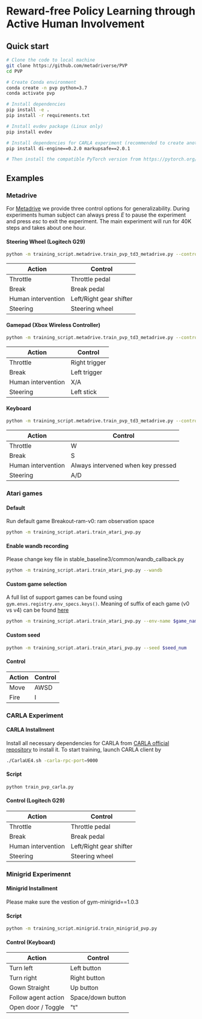 # Reward-free Policy Learning through Active Human Involvement

[//]: # (Reward-free Policy Learning through Active Human Involvement)

## Quick start

```bash
# Clone the code to local machine
git clone https://github.com/metadriverse/PVP
cd PVP

# Create Conda environment
conda create -n pvp python=3.7
conda activate pvp

# Install dependencies
pip install -e .
pip install -r requirements.txt 

# Install evdev package (Linux only)
pip install evdev

# Install dependencies for CARLA experiment (recommended to create another conda environment)
pip install di-engine==0.2.0 markupsafe==2.0.1

# Then install the compatible PyTorch version from https://pytorch.org/
```



## Examples
### Metadrive
For [Metadrive](https://github.com/metadriverse/metadrive) we provide three control options for generalizability. During experiments human subject can always press *E* to pause the experiment and press *esc* to exit the experiment. The main experiment will run for 40K steps and takes about one hour.
#### Steering Wheel (Logitech G29)
```bash
python -m training_script.metadrive.train_pvp_td3_metadrive.py --control joystick
```
| Action             | Control                 |
|--------------------|-------------------------|
| Throttle           | Throttle pedal          |
| Break              | Break pedal             |
| Human intervention | Left/Right gear shifter |
| Steering           | Steering wheel          |

#### Gamepad (Xbox Wireless Controller)
```bash
python -m training_script.metadrive.train_pvp_td3_metadrive.py --control xboxController
```
| Action             | Control       |
|--------------------|---------------|
| Throttle           | Right trigger |
| Break              | Left trigger  |
| Human intervention | X/A           |
| Steering           | Left stick    |
#### Keyboard
```bash
python -m training_script.metadrive.train_pvp_td3_metadrive.py --control keyboard
```
| Action             | Control                            |
|--------------------|------------------------------------|
| Throttle           | W                                  |
| Break              | S                                  |
| Human intervention | Always intervened when key pressed |
| Steering           | A/D                                |
### Atari games
#### Default
Run default game Breakout-ram-v0: ram observation space
```bash
python -m training_script.atari.train_atari_pvp.py 
```
#### Enable wandb recording 
Please change key file in stable_baseline3/common/wandb_callback.py
```bash
python -m training_script.atari.train_atari_pvp.py --wandb
```
#### Custom game selection 
A full list of support games can be found using `gym.envs.registry.env_specs.keys()`. Meaning of suffix of each game (v0 vs v4) can be found [here](https://github.com/openai/gym/issues/1280#issuecomment-999696133)
```bash
python -m training_script.atari.train_atari_pvp.py --env-name $game_name
```
#### Custom seed
```bash
python -m training_script.atari.train_atari_pvp.py --seed $seed_num
```
#### Control
| Action | Control                            |
|--------|------------------------------------|
| Move   | AWSD                               |
| Fire   | I                                  |


### CARLA Experiment
#### CARLA Installment
Install all necessary dependencies for CARLA from [CARLA official repository](https://github.com/carla-simulator/carla) to install it.
To start training, launch CARLA client by
```bash
./CarlaUE4.sh -carla-rpc-port=9000
```
#### Script
```bash
python train_pvp_carla.py
```
#### Control (Logitech G29)
| Action             | Control                 |
|--------------------|-------------------------|
| Throttle           | Throttle pedal          |
| Break              | Break pedal             |
| Human intervention | Left/Right gear shifter |
| Steering           | Steering wheel          |

### Minigrid Experimennt
#### Minigrid Installment
Please make sure the vestion of gym-minigrid==1.0.3
#### Script
```bash
python -m training_script.minigrid.train_minigrid_pvp.py
```
#### Control (Keyboard)
| Action             | Control           |
|--------------------|-------------------|
| Turn left          | Left button       |
| Turn right         | Right button      |
| Gown Straight      | Up button         |
| Follow agent action| Space/down button |
| Open door / Toggle | "t"               | 
